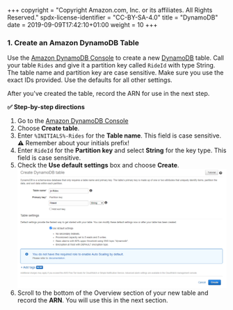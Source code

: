 +++
copyright = "Copyright Amazon.com, Inc. or its affiliates. All Rights Reserved."
spdx-license-identifier = "CC-BY-SA-4.0"
title = "DynamoDB"
date = 2019-09-09T17:42:10+01:00
weight = 10
+++

### 1. Create an Amazon DynamoDB Table

Use the [Amazon DynamoDB Console][dynamodb-console] to create a new [DynamoDB][dynamodb] table. Call your table `Rides` and give it a partition key called `RideId` with type String. The table name and partition key are case sensitive. Make sure you use the exact IDs provided. Use the defaults for all other settings.

After you've created the table, record the ARN for use in the next step.

**:white_check_mark: Step-by-step directions**

1. Go to the [Amazon DynamoDB Console][dynamodb-console]
1. Choose **Create table**.
1. Enter `%INITIALS%-Rides` for the **Table name**. This field is case sensitive. **:warning:** Remember about your initials prefix!
1. Enter `RideId` for the **Partition key** and select **String** for the key type. This field is case sensitive.
1. Check the **Use default settings** box and choose **Create**.
    ![Create table screenshot](/images/ddb-create-table.png)
1. Scroll to the bottom of the Overview section of your new table and record the **ARN**. You will use this in the next section.

[dynamodb]: https://aws.amazon.com/dynamodb
[dynamodb-console]: https://console.aws.amazon.com/dynamodb/home
